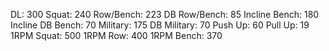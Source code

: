 DL: 300
 Squat: 240
 Row/Bench: 223
 DB Row/Bench: 85
 Incline Bench: 180
 Incline DB Bench: 70
 Military: 175
 DB Military: 70
 Push Up: 60
 Pull Up: 19
 1RPM Squat: 500
 1RPM Row: 400
 1RPM Bench: 370
